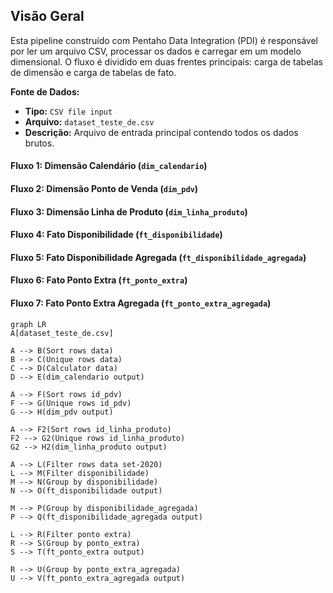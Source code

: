 
## Visão Geral

Esta pipeline construído com Pentaho Data Integration (PDI) é responsável por ler um arquivo CSV, processar os dados e carregar em um modelo dimensional.
O fluxo é dividido em duas frentes principais: carga de tabelas de dimensão e carga de tabelas de fato.

**Fonte de Dados:**
* **Tipo:** `CSV file input`
* **Arquivo:** `dataset_teste_de.csv`
* **Descrição:** Arquivo de entrada principal contendo todos os dados brutos.

#### Fluxo 1: Dimensão Calendário (`dim_calendario`)

#### Fluxo 2: Dimensão Ponto de Venda (`dim_pdv`)

#### Fluxo 3: Dimensão Linha de Produto (`dim_linha_produto`)

#### Fluxo 4: Fato Disponibilidade (`ft_disponibilidade`)

#### Fluxo 5: Fato Disponibilidade Agregada (`ft_disponibilidade_agregada`)

#### Fluxo 6: Fato Ponto Extra (`ft_ponto_extra`)

#### Fluxo 7: Fato Ponto Extra Agregada (`ft_ponto_extra_agregada`)

```mermaid
graph LR
A[dataset_teste_de.csv]

A --> B(Sort rows data)
B --> C(Unique rows data)
C --> D(Calculator data)
D --> E(dim_calendario output)

A --> F(Sort rows id_pdv)
F --> G(Unique rows id_pdv)
G --> H(dim_pdv output)

A --> F2(Sort rows id_linha_produto)
F2 --> G2(Unique rows id_linha_produto)
G2 --> H2(dim_linha_produto output)

A --> L(Filter rows data set-2020)
L --> M(Filter disponibilidade)
M --> N(Group by disponibilidade)
N --> O(ft_disponibilidade output)

M --> P(Group by disponibilidade_agregada)
P --> Q(ft_disponibilidade_agregada output)

L --> R(Filter ponto extra)
R --> S(Group by ponto_extra)
S --> T(ft_ponto_extra output)

R --> U(Group by ponto_extra_agregada)
U --> V(ft_ponto_extra_agregada output)
```
